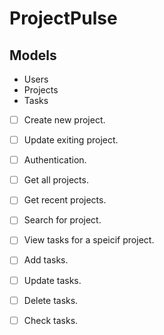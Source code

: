 # ProjectPulse

## Models 
* Users
* Projects
* Tasks 

- [ ] Create new project. 
- [ ] Update exiting project.
- [ ] Authentication.
- [ ] Get all projects.
- [ ] Get recent projects.
- [ ] Search for project.
- [ ] View tasks for a speicif project.
- [ ] Add tasks.
- [ ] Update tasks.
- [ ] Delete tasks.
- [ ] Check tasks.




